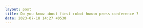```yaml
---
layout: post
title: Do you know about first robot-human press conference ?
date: 2023-07-18 14:27 +0530
---
```

